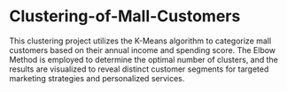 # Clustering-of-Mall-Customers
This clustering project utilizes the K-Means algorithm to categorize mall customers based on their annual income and spending score. The Elbow Method is employed to determine the optimal number of clusters, and the results are visualized to reveal distinct customer segments for targeted marketing strategies and personalized services.
